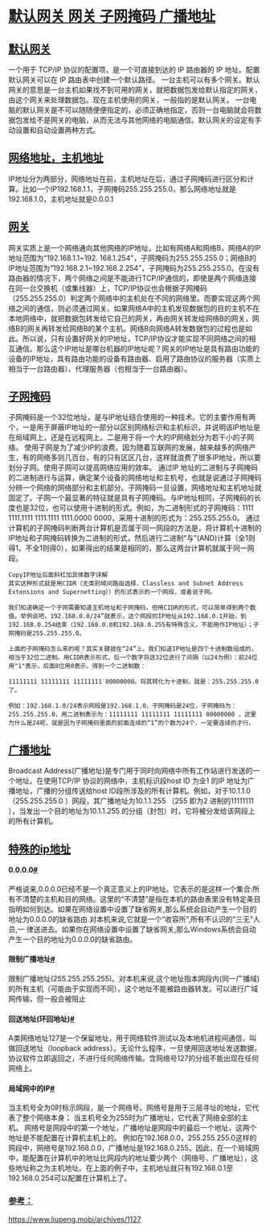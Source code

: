 # [默认网关 网关 子网掩码 广播地址](https://www.cnblogs.com/hongdada/p/9876508.html)

## [默认网关](https://www.cnblogs.com/hongdada/p/9876508.html#197813252)

一个用于 TCP/IP 协议的配置项，是一个可直接到达的 IP 路由器的 IP 地址。配置默认网关可以在 IP 路由表中创建一个默认路径。 一台主机可以有多个网关。默认网关的意思是一台主机如果找不到可用的网关，就把数据包发给默认指定的网关，由这个网关来处理数据包。现在主机使用的网关，一般指的是默认网关。 一台电脑的默认网关是不可以随随便便指定的，必须正确地指定，否则一台电脑就会将数据包发给不是网关的电脑，从而无法与其他网络的电脑通信。默认网关的设定有手动设置和自动设置两种方式。

## [网络地址，主机地址](https://www.cnblogs.com/hongdada/p/9876508.html#281513233)

IP地址分为两部分，网络地址在前，主机地址在后，通过子网掩码进行区分和计算。比如一个IP192.168.1.1，子网掩码255.255.255.0，那么网络地址就是192.168.1.0，主机地址就是0.0.0.1

## [网关](https://www.cnblogs.com/hongdada/p/9876508.html#230269802)

网关实质上是一个网络通向其他网络的IP地址。比如有网络A和网络B，网络A的IP地址范围为“192.168.1.1~192. 168.1.254”，子网掩码为255.255.255.0；网络B的IP地址范围为“192.168.2.1~192.168.2.254”，子网掩码为255.255.255.0。在没有路由器的情况下，两个网络之间是不能进行TCP/IP通信的，即使是两个网络连接在同一台交换机（或集线器）上，TCP/IP协议也会根据子网掩码（255.255.255.0）判定两个网络中的主机处在不同的网络里。而要实现这两个网络之间的通信，则必须通过网关。如果网络A中的主机发现数据包的目的主机不在本地网络中，就把数据包转发给它自己的网关，再由网关转发给网络B的网关，网络B的网关再转发给网络B的某个主机。网络B向网络A转发数据包的过程也是如此。所以说，只有设置好网关的IP地址，TCP/IP协议才能实现不同网络之间的相互通信。那么这个IP地址是哪台机器的IP地址呢？网关的IP地址是具有路由功能的设备的IP地址，具有路由功能的设备有路由器、启用了路由协议的服务器（实质上相当于一台路由器）、代理服务器（也相当于一台路由器）。

## [子网掩码](https://www.cnblogs.com/hongdada/p/9876508.html#3915790579)

子网掩码是一个32位地址，是与IP地址结合使用的一种技术。它的主要作用有两个，一是用于屏蔽IP地址的一部分以区别网络标识和主机标识，并说明该IP地址是在局域网上，还是在远程网上。二是用于将一个大的IP网络划分为若干小的子网络。
使用子网是为了减少IP的浪费。因为随着互联网的发展，越来越多的网络产生，有的网络多则几百台，有的只有区区几台，这样就浪费了很多IP地址，所以要划分子网。使用子网可以提高网络应用的效率。
通过IP 地址的二进制与子网掩码的二进制进行与运算，确定某个设备的网络地址和主机号，也就是说通过子网掩码分辨一个网络的网络部分和主机部分。子网掩码一旦设置，网络地址和主机地址就固定了。子网一个最显著的特征就是具有子网掩码。与IP地址相同，子网掩码的长度也是32位，也可以使用十进制的形式。例如，为二进制形式的子网掩码：1111 1111.1111 1111.1111 1111.0000 0000，采用十进制的形式为：255.255.255.0。
通过计算机的子网掩码判断两台计算机是否属于同一网段的方法是，将计算机十进制的IP地址和子网掩码转换为二进制的形式，然后进行二进制“与”(AND)计算（全1则得1，不全1则得0），如果得出的结果是相同的，那么这两台计算机就属于同一网段。

```shell
CopyIP地址后面斜杠加具体数字详解
其实这种形式就是用CIDR（无类别域间路由选择，Classless and Subnet Address Extensions and Supernetting））的形式表示的一个网段，或者说子网。

我们知道确定一个子网需要知道主机地址和子网掩码，但用CIDR的形式，可以简单得到两个数值。举例说吧，192.168.0.0/24”就表示，这个网段的IP地址从192.168.0.1开始，到192.168.0.254结束（192.168.0.0和192.168.0.255有特殊含义，不能用作IP地址）；子网掩码是255.255.255.0。

上面的子网掩码怎么来的呢？其实关键就在“24”上。我们知道IP地址是四个十进制数组成的，相当于32位二进制。用CIDR表示形式，后一个数字将这32位进行了间隔（以24为例）：前24位用"1"表示，后面8位用0表示，得到一个二进制数：

11111111 11111111 11111111 00000000。将其转化为十进制，就是：255.255.255.0了。

例如：192.168.1.0/24表示网段是192.168.1.0，子网掩码是24位，子网掩码为：255.255.255.0，用二进制表示为：11111111 11111111 11111111 00000000 ，这里为什么是24呢，就是因为子网掩码里面的前面连续的“1”的个数为24个，一定要连续的才行。
```

## [广播地址](https://www.cnblogs.com/hongdada/p/9876508.html#3053909107)

Broadcast Address(广播地址)是专门用于同时向网络中所有工作站进行发送的一个地址。在使用TCP/IP 协议的网络中，主机标识段host ID 为全1 的IP 地址为广播地址，广播的分组传送给host ID段所涉及的所有计算机。例如，对于10.1.1.0 （255.255.255.0 ）网段，其广播地址为10.1.1.255 （255 即为2 进制的11111111 ），当发出一个目的地址为10.1.1.255 的分组（封包）时，它将被分发给该网段上的所有计算机。

## [特殊的ip地址](https://www.cnblogs.com/hongdada/p/9876508.html#2709103019)

#### 0.0.0.0[#](https://www.cnblogs.com/hongdada/p/9876508.html#3509956444)

严格说来,0.0.0.0已经不是一个真正意义上的IP地址。它表示的是这样一个集合:所有不清楚的主机和目的网络。这里的“不清楚”是指在本机的路由表里没有特定条目指明如何到达。如果在网络设置中设置了缺省网关,那么系统会自动产生一个目的地址为0.0.0.0的缺省路由.对本机来说,它就是一个“收容所”,所有不认识的“三无”人员,一 律送进去。如果你在网络设置中设置了缺省网关,那么Windows系统会自动产生一个目的地址为0.0.0.0的缺省路由。

#### 限制广播地址[#](https://www.cnblogs.com/hongdada/p/9876508.html#2374717755)

限制广播地址(255.255.255.255)。对本机来说,这个地址指本网段内(同一广播域)的所有主机（可能由于实现而不同）。这个地址不能被路由器转发。可以进行广域网传输，但一般会被阻止

#### 回送地址(环回地址)[#](https://www.cnblogs.com/hongdada/p/9876508.html#2448954363)

A类网络地址127是一个保留地址，用于网络软件测试以及本地机进程间通信，叫做回送地址（loopback address）。无论什么程序，一旦使用回送地址发送数据，协议软件立即返回之，不进行任何网络传输。含网络号127的分组不能出现在任何网络上。

#### 局域网中的IP[#](https://www.cnblogs.com/hongdada/p/9876508.html#348627696)

当主机号全为0时标示网段，是一个网络号。网络号是用于三层寻址的地址，它代表了整个网络本身；
当主机号全为255时为广播地址，它代表了网络全部的主机。
网络号是网段中的第一个地址，广播地址是网段中的最后一个地址，这两个地址是不能配置在计算机主机上的。
例如在192.168.0.0，255.255.255.0这样的网段中，网络号是192.168.0.0，广播地址是192.168.0.255。因此，在一个局域网中，能配置在计算机中的地址比网段内的地址要少两个（网络号、广播地址），这些地址称之为主机地址。在上面的例子中，主机地址就只有192.168.0.1至192.168.0.254可以配置在计算机上了。

### [参考：](https://www.cnblogs.com/hongdada/p/9876508.html#3976015623)

https://www.liupeng.mobi/archives/1127